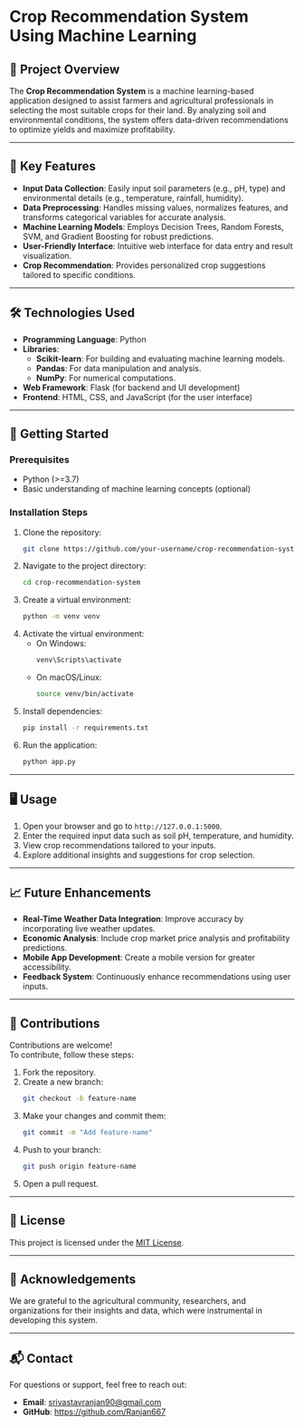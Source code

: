 # Crop Recommendation System Using Machine Learning

## 🌟 Project Overview
The **Crop Recommendation System** is a machine learning-based application designed to assist farmers and agricultural professionals in selecting the most suitable crops for their land. By analyzing soil and environmental conditions, the system offers data-driven recommendations to optimize yields and maximize profitability.

---

## 🔑 Key Features

- **Input Data Collection**: Easily input soil parameters (e.g., pH, type) and environmental details (e.g., temperature, rainfall, humidity).
- **Data Preprocessing**: Handles missing values, normalizes features, and transforms categorical variables for accurate analysis.
- **Machine Learning Models**: Employs Decision Trees, Random Forests, SVM, and Gradient Boosting for robust predictions.
- **User-Friendly Interface**: Intuitive web interface for data entry and result visualization.
- **Crop Recommendation**: Provides personalized crop suggestions tailored to specific conditions.

---

## 🛠️ Technologies Used

- **Programming Language**: Python
- **Libraries**:
  - **Scikit-learn**: For building and evaluating machine learning models.
  - **Pandas**: For data manipulation and analysis.
  - **NumPy**: For numerical computations.
- **Web Framework**: Flask (for backend and UI development)
- **Frontend**: HTML, CSS, and JavaScript (for the user interface)

---

## 🚀 Getting Started

### Prerequisites
- Python (>=3.7)
- Basic understanding of machine learning concepts (optional)

### Installation Steps
1. Clone the repository:
   ```bash
   git clone https://github.com/your-username/crop-recommendation-system.git
   ```
2. Navigate to the project directory:
   ```bash
   cd crop-recommendation-system
   ```
3. Create a virtual environment:
   ```bash
   python -m venv venv
   ```
4. Activate the virtual environment:
   - On Windows:
     ```bash
     venv\Scripts\activate
     ```
   - On macOS/Linux:
     ```bash
     source venv/bin/activate
     ```
5. Install dependencies:
   ```bash
   pip install -r requirements.txt
   ```
6. Run the application:
   ```bash
   python app.py
   ```

---

## 🖥️ Usage

1. Open your browser and go to `http://127.0.0.1:5000`.
2. Enter the required input data such as soil pH, temperature, and humidity.
3. View crop recommendations tailored to your inputs.
4. Explore additional insights and suggestions for crop selection.

---

## 📈 Future Enhancements

- **Real-Time Weather Data Integration**: Improve accuracy by incorporating live weather updates.
- **Economic Analysis**: Include crop market price analysis and profitability predictions.
- **Mobile App Development**: Create a mobile version for greater accessibility.
- **Feedback System**: Continuously enhance recommendations using user inputs.

---

## 🤝 Contributions

Contributions are welcome!  
To contribute, follow these steps:

1. Fork the repository.
2. Create a new branch:
   ```bash
   git checkout -b feature-name
   ```
3. Make your changes and commit them:
   ```bash
   git commit -m "Add feature-name"
   ```
4. Push to your branch:
   ```bash
   git push origin feature-name
   ```
5. Open a pull request.

---

## 📜 License

This project is licensed under the [MIT License](LICENSE).

---

## 🙏 Acknowledgements

We are grateful to the agricultural community, researchers, and organizations for their insights and data, which were instrumental in developing this system.

---

## 📬 Contact

For questions or support, feel free to reach out:  
- **Email**: srivastavranjan90@gmail.com  
- **GitHub**: https://github.com/Ranjan667
